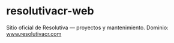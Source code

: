 # resolutivacr-web
Sitio oficial de Resolutiva — proyectos y mantenimiento. Dominio: www.resolutivacr.com
